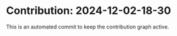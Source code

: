# Contribution: 2024-12-02-18-30
This is an automated commit to keep the contribution graph active.
